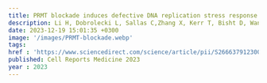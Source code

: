 ```yaml
---
title: PRMT blockade induces defective DNA replication stress response and synergizes with PARP inhibition
description: Li H, Dobrolecki L, Sallas C,Zhang X, Kerr T, Bisht D, Wang Y, Awasthi S, Kaundal B, Wu S, Peng W, Mendillo M, Lu Y, Jeter C, Peng G, Liu J, Westin S, Sood A, Lewis M, <strong>Das J<strong>, Yi S, Bedford M, McGrail D*,Sahni N  
date: 2023-12-19 15:01:35 +0300
image: '/images/PRMT-blockade.webp'
tags: 
href : 'https://www.sciencedirect.com/science/article/pii/S2666379123005438?via%3Dihub'
published: Cell Reports Medicine 2023
year : 2023
---
```

